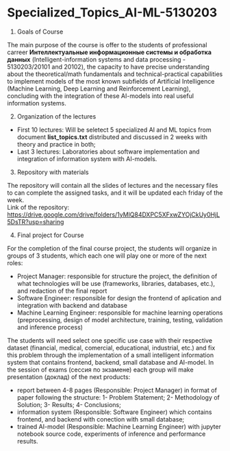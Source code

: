 # Specialized_Topics_AI-ML-5130203  

1) Goals of Course  

The main purpose of the course is offer to the students of professional carreer **Интеллектуальные информационные системы и обработка данных** (Intelligent-information systems and data processing - 5130203/20101 and 20102), the capacity to have precise understanding about the theoretical/math fundamentals and technical-practical capabilities to implement models of the most known subfields of Artificial Intelligence (Machine Learning, Deep Learning and Reinforcement Learning), concluding with the integration of these AI-models into real useful information systems.  

2) Organization of the lectures  

- First 10 lectures: Will be seletect 5 specialized AI and ML topics from document **list_topics.txt** distributed and discussed in 2 weeks with theory and practice in both;  
- Last 3 lectures: Laboratories about software implementation and integration of information system with AI-models.

3) Repository with materials  

The repository will contain all the slides of lectures and the necessary files to can complete the assigned tasks, and it will be updated each friday of the week.  
Link of the repository:  
https://drive.google.com/drive/folders/1yMlQ84DXPC5XFxwZYOjCkUy0HjL5DsTR?usp=sharing  

4) Final project for Course  

For the completion of the final course project, the students will organize in groups of 3 students, which each one will play one or more of the next roles:  
  - Project Manager: responsible for structure the project, the definition of what technologies will be use (frameworks, libraries, databases, etc.), and redaction of the final report
  - Software Engineer: responsible for design the frontend of aplication and integration with backend and database
  - Machine Learning Engineer: responsible for machine learning operations (preprocessing, design of model architecture, training, testing, validation and inference process)

The students will need select one specific use case with their respective dataset (financial, medical, comercial, educational, industrial, etc.) and fix this problem through the implementation of a small intelligent information system that contains frontend, backend, small database and AI-model. In the session of exams (сессия по зкзамене) each group will make presentation (доклад) of the next products:  
  - report between 4-8 pages (Responsible: Project Manager) in format of paper following the structure: 1- Problem Statement; 2- Methodology of Solution; 3- Results; 4- Conclusions;
  - information system (Responsible: Software Engineer) which contains frontend, and backend with conection with small database;
  - trained AI-model (Responsible: Machine Learning Engineer) with jupyter notebook source code, experiments of inference and performance results.
